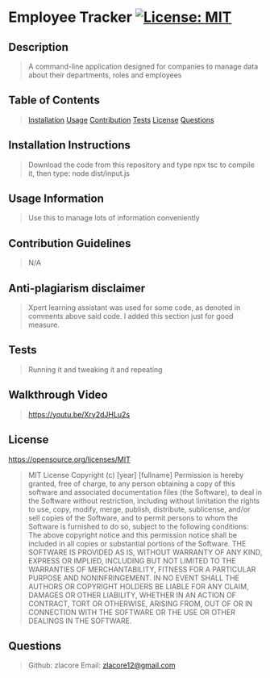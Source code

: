 # Employee Tracker [![License: MIT](https://img.shields.io/badge/License-MIT-yellow.svg)](https://opensource.org/licenses/MIT)


## Description

> A command-line application designed for companies to manage data about their departments, roles and employees

## Table of Contents
> [Installation](#Installation-instructions)
> [Usage](#usage-information)
> [Contribution](#contribution-guidelines)
> [Tests](#tests)
> [License](#License)
> [Questions](#questions)


## Installation Instructions

> Download the code from this repository and type npx tsc to compile it, then type: node dist/input.js



## Usage Information

> Use this to manage lots of information conveniently



## Contribution Guidelines

> N/A

## Anti-plagiarism disclaimer

> Xpert learning assistant was used for some code, as denoted in comments above said code. I added this section just for good measure.


## Tests

> Running it and tweaking it and repeating

## Walkthrough Video
> https://youtu.be/Xry2dJHLu2s

## License 
https://opensource.org/licenses/MIT
> MIT License Copyright (c) [year] [fullname] Permission is hereby granted, free of charge, to any person obtaining a copy of this software and associated documentation files (the Software), to deal in the Software without restriction, including without limitation the rights to use, copy, modify, merge, publish, distribute, sublicense, and/or sell copies of the Software, and to permit persons to whom the Software is furnished to do so, subject to the following conditions: The above copyright notice and this permission notice shall be included in all copies or substantial portions of the Software. THE SOFTWARE IS PROVIDED AS IS, WITHOUT WARRANTY OF ANY KIND, EXPRESS OR IMPLIED, INCLUDING BUT NOT LIMITED TO THE WARRANTIES OF MERCHANTABILITY, FITNESS FOR A PARTICULAR PURPOSE AND NONINFRINGEMENT. IN NO EVENT SHALL THE AUTHORS OR COPYRIGHT HOLDERS BE LIABLE FOR ANY CLAIM, DAMAGES OR OTHER LIABILITY, WHETHER IN AN ACTION OF CONTRACT, TORT OR OTHERWISE, ARISING FROM, OUT OF OR IN CONNECTION WITH THE SOFTWARE OR THE USE OR OTHER DEALINGS IN THE SOFTWARE. 


## Questions

> Github: zlacore         Email: zlacore12@gmail.com

